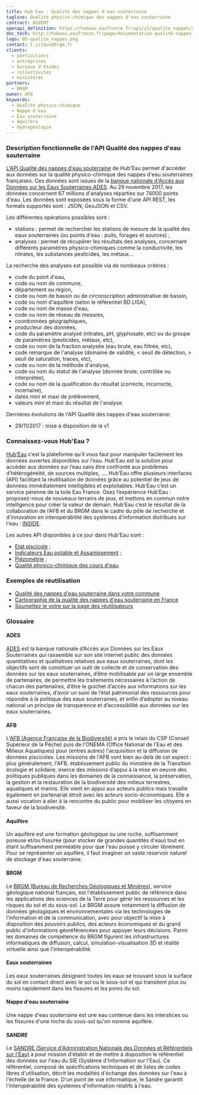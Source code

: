 ```yaml
---
title: Hub'Eau - Qualité des nappes d'eau souterraine
tagline: Qualité physico-chimique des nappes d'eau souterraine
contract: OUVERT
openapi_definition: https://hubeau.eaufrance.fr/api/v1/qualite_nappes/api-docs
doc_tech: http://hubeau.eaufrance.fr/page/documentation-qualite-nappes-deau-souterraines
logo: 05-qualite_nappes.png
contact: t.vilmus@brgm.fr
clients:
  - particuliers
  - entreprises
  - bureaux d'études
  - collectivités
  - ministères
partners:
  - BRGM
owner: AFB
keywords:
  - Qualité physico-chimique
  - Nappe d'eau
  - Eau souterraine
  - Aquifère
  - Hydrogéologie
---
```


### Description fonctionnelle de l'API Qualité des nappes d'eau souterraine

[L'API Qualité des nappes d'eau souterraine](http://hubeau.eaufrance.fr/page/api-qualite-nappes-deau-souterraines) de Hub'Eau permet d'accéder aux données sur la qualité physico-chimique des nappes d'eau souterraines françaises. 
Ces données sont issues de la [banque nationale d'Accès aux Données sur les Eaux Souterraines ADES](http://ades.eaufrance.fr/).
Au 29 novembre 2017, les données concernent 67 millions d'analyses réparties sur 74000 points d'eau.
Les données sont exposées sous la forme d'une API REST, les formats supportés sont : JSON, GeoJSON et CSV.

Les différentes opérations possibles sont :

* stations : permet de rechercher les stations de mesure de la qualité des eaux souterraines (ou points d'eau : puits, forages et sources) ; 
* analyses : permet de récupérer les résultats des analyses, concernant différents paramètres physico-chimiques comme la conductivité, les nitrates, les substances pesticides, les métaux...

La recherche des analyses est possible via de nombeaux critères :
* code du point d'eau, 
* code ou nom de commune,
* département ou région,
* code ou nom de bassin ou de circonscription administrative de bassin,
* code ou nom d'aquifère (selon le référentiel BD LISA),
* code ou nom de masse d'eau,
* code ou nom de réseau de mesures,
* coordonnées géographiques,
* producteur des données,
* code du paramètre analysé (nitrates, pH, glyphosate, etc) ou du groupe de paramètres (pesticides, métaux, etc),
* code ou nom de la fraction analysée (eau brute, eau filtrée, etc),
* code remarque de l'analyse (domaine de validité, < seuil de détection, > seuil de saturation, traces, etc),
* code ou nom de la méthode d'analyse,
* code ou nom du statut de l'analyse (donnée brute, contrôlée ou interprétée),
* code ou nom de la qualification du résultat (correcte, incorrecte, incertaine),
* dates mini et maxi de prélèvement,
* valeurs mini et maxi du résultat de l'analyse.


Dernières évolutions de l'API Qualité des nappes d'eau souterraine:

* 29/11/2017 : mise à disposition de la v1

### Connaissez-vous Hub'Eau ?

[Hub’Eau](http://hubeau.eaufrance.fr) c’est la plateforme qu’il vous faut pour manipuler facilement les données ouvertes disponibles sur l’eau.
Hub’Eau est la solution pour accéder aux  données sur l’eau sans être confronté aux problèmes d’hétérogénéité, de sources multiples, …. 
Hub’Eau offre plusieurs interfaces (API) facilitant la réutilisation de données grâce au potentiel de jeux de données immédiatement intelligibles et exploitables.
Hub’Eau c’est un service pérenne de la toile Eau France. 
Osez l’expérience Hub’Eau : proposez-nous de nouveaux terrains de jeux, et mettons en commun notre intelligence pour créer la valeur de demain.
Hub’Eau c’est le résultat de la collaboration de l’AFB et du BRGM dans le cadre du pôle de recherche et d'innovation en interopérabilité des systèmes d'information distribués sur l'eau : [INSIDE](http://www.pole-inside.fr/fr).  

Les autres API disponibles à ce jour dans Hub'Eau sont :

* [Etat piscicole](https://api.gouv.fr/api_hubeau_poissons.html) ;
* [Indicateurs Eau potable et Assainissement](https://api.gouv.fr/api_hubeau_indic_EP_Asst.html) ;
* [Piézométrie](https://api.gouv.fr/api_hubeau_piezometrie.html) ;
* [Qualité physico-chimique des cours d'eau](https://api.gouv.fr/api_hubeau_qualite_rivieres.html).


### Exemples de réutilisation

* [Qualité des nappes d'eau souterraine dans votre commune](http://www.nalguise.net/quales/quales.php)
* [Cartographie de la qualité des nappes d'eau souterraine en France](http://www.nalguise.net/quales/quales_carto.php)
* [Soumettez le votre sur la page des réutilisateurs](http://hubeau.eaufrance.fr/page/proposez-exemples-dusage)

### Glossaire

#### ADES
[ADES](http://www.ades.eaufrance.fr) est la banque nationale d’Accès aux Données sur les Eaux Souterraines qui rassemble sur son site internet public des données quantitatives et qualitatives relatives aux eaux souterraines, dont les objectifs sont de constituer un outil de collecte et de conservation des données sur les eaux souterraines, d’être mobilisable par un large ensemble de partenaires, de permettre les traitements nécessaires à l’action de chacun des partenaires, d’être le guichet d’accès aux informations sur les eaux souterraines, d’avoir un suivi de l’état patrimonial des ressources pour répondre à la politique des eaux souterraines, et enfin d’adopter au niveau national un principe de transparence et d’accessibilité aux données sur les eaux souterraines. 

#### AFB
L'[AFB (Agence Française de la Biodiversité)](http://www.afbiodiversite.fr/) a pris le relais du CSP (Conseil Supérieur de la Pêche) puis de l'ONEMA (Office National de l'Eau et des Milieux Aquatiques) pour (entres autres) l'acquisition et la diffusion de données piscicoles. Les missions de l'AFB vont bien au-delà de cet aspect : plus généralement, l'AFB, établissement public du ministère de la Transition écologie et solidaire, exerce des missions d’appui à la mise en oeuvre des politiques publiques dans les domaines de la connaissance, la préservation, la gestion et la restauration de la biodiversité des milieux terrestres, aquatiques et marins. Elle vient en appui aux acteurs publics mais travaille également en partenariat étroit avec les acteurs socio-économiques. Elle a aussi vocation à aller à la rencontre du public pour mobiliser les citoyens en faveur de la biodiversité.

#### Aquifère
Un aquifère est une formation géologique ou une roche, suffisamment poreuse et/ou fissurée (pour stocker de grandes quantités d'eau) tout en étant suffisamment perméable pour que l'eau puisse y circuler librement. Pour se représenter un aquifère, il faut imaginer un vaste réservoir naturel de stockage d'eau souterraine.

#### BRGM
Le [BRGM (Bureau de Recherches Géologiques et Minières)](http://www.brgm.fr/), service géologique national français, est l'établissement public de référence dans les applications des sciences de la Terre pour gérer les ressources et les risques du sol et du sous-sol. Le BRGM assure notamment la diffusion de données géologiques et environnementales via les technologies de l’information et de la communication, avec pour objectif la mise à disposition des pouvoirs publics, des acteurs économiques et du grand public d'informations géoréférencées pour appuyer leurs décisions. Parmi les domaines de compétence du BRGM figurent les infrastructures informatiques de diffusion, calcul, simulation-visualisation 3D et réalité virtuelle ainsi que l'interopérabilité.

#### Eaux souterraines
Les eaux souterraines désignent toutes les eaux se trouvant sous la surface du sol en contact direct avec le sol ou le sous-sol et qui transitent plus ou moins rapidement dans les fissures et les pores du sol. 

#### Nappe d'eau souterraine
Une nappe d'eau souterraine est une eau contenue dans les interstices ou les fissures d'une roche du sous-sol qu'on nomme aquifère.

#### SANDRE
Le [SANDRE (Service d'Administration Nationale des Données et Référentiels sur l'Eau)](http://www.sandre.eaufrance.fr/) a pour mission d'établir et de mettre à disposition le référentiel des données sur l'eau du SIE (Système d'Information sur l'Eau). Ce référentiel, composé de spécifications techniques et de listes de codes libres d'utilisation, décrit les modalités d'échange des données sur l'eau à l'échelle de la France. D'un point de vue informatique, le Sandre garantit l'interopérabilité des systèmes d'information relatifs à l'eau.
